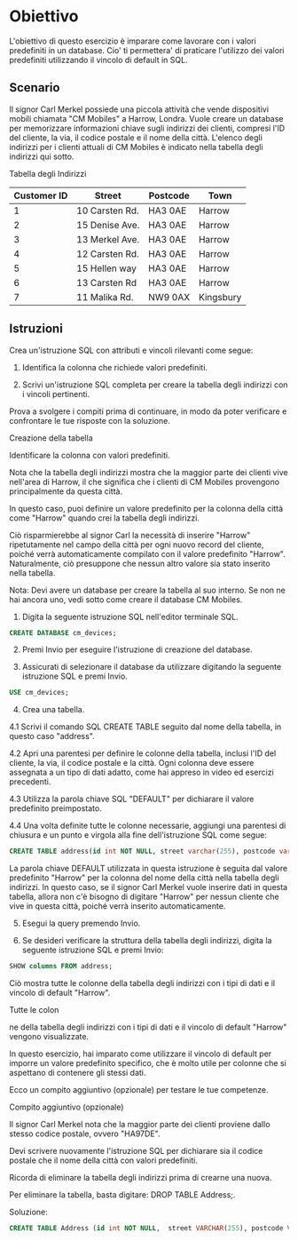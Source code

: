 # Obiettivo

L'obiettivo di questo esercizio è imparare come lavorare con i valori predefiniti in un database. Cio' ti permettera' di praticare l'utilizzo dei valori predefiniti utilizzando il vincolo di default in SQL.

## Scenario

Il signor Carl Merkel possiede una piccola attività che vende dispositivi mobili chiamata "CM Mobiles" a Harrow, Londra. Vuole creare un database per memorizzare informazioni chiave sugli indirizzi dei clienti, compresi l'ID del cliente, la via, il codice postale e il nome della città. L'elenco degli indirizzi per i clienti attuali di CM Mobiles è indicato nella tabella degli indirizzi qui sotto.

Tabella degli Indirizzi

| Customer ID | Street         | Postcode | Town      |
|-------------|----------------|----------|-----------|
| 1           | 10 Carsten Rd. | HA3 0AE  | Harrow    |
| 2           | 15 Denise Ave. | HA3 0AE  | Harrow    |
| 3           | 13 Merkel Ave. | HA3 0AE  | Harrow    |
| 4           | 12 Carsten Rd. | HA3 0AE  | Harrow    |
| 5           | 15 Hellen way  | HA3 0AE  | Harrow    |
| 6           | 13 Carsten Rd  | HA3 0AE  | Harrow    |
| 7           | 11 Malika Rd.  | NW9 0AX  | Kingsbury |



## Istruzioni

Crea un'istruzione SQL con attributi e vincoli rilevanti come segue:

1. Identifica la colonna che richiede valori predefiniti.

2. Scrivi un'istruzione SQL completa per creare la tabella degli indirizzi con i vincoli pertinenti.

Prova a svolgere i compiti prima di continuare, in modo da poter verificare e confrontare le tue risposte con la soluzione.

Creazione della tabella

Identificare la colonna con valori predefiniti.

Nota che la tabella degli indirizzi mostra che la maggior parte dei clienti vive nell'area di Harrow, il che significa che i clienti di CM Mobiles provengono principalmente da questa città.

In questo caso, puoi definire un valore predefinito per la colonna della città come "Harrow" quando crei la tabella degli indirizzi.

Ciò risparmierebbe al signor Carl la necessità di inserire "Harrow" ripetutamente nel campo della città per ogni nuovo record del cliente, poiché verrà automaticamente compilato con il valore predefinito "Harrow". Naturalmente, ciò presuppone che nessun altro valore sia stato inserito nella tabella.

Nota: Devi avere un database per creare la tabella al suo interno. Se non ne hai ancora uno, vedi sotto come creare il database CM Mobiles.

1. Digita la seguente istruzione SQL nell'editor terminale SQL.

```sql
CREATE DATABASE cm_devices;
```

2. Premi Invio per eseguire l'istruzione di creazione del database.

3. Assicurati di selezionare il database da utilizzare digitando la seguente istruzione SQL e premi Invio.

```sql
USE cm_devices;
```

4. Crea una tabella.

4.1 Scrivi il comando SQL CREATE TABLE seguito dal nome della tabella, in questo caso "address".

4.2 Apri una parentesi per definire le colonne della tabella, inclusi l'ID del cliente, la via, il codice postale e la città. Ogni colonna deve essere assegnata a un tipo di dati adatto, come hai appreso in video ed esercizi precedenti.

4.3 Utilizza la parola chiave SQL "DEFAULT" per dichiarare il valore predefinito preimpostato.

4.4 Una volta definite tutte le colonne necessarie, aggiungi una parentesi di chiusura e un punto e virgola alla fine dell'istruzione SQL come segue:

```sql
CREATE TABLE address(id int NOT NULL, street varchar(255), postcode varchar(10), town varchar(30) DEFAULT "Harrow");
```

La parola chiave DEFAULT utilizzata in questa istruzione è seguita dal valore predefinito "Harrow" per la colonna del nome della città nella tabella degli indirizzi. In questo caso, se il signor Carl Merkel vuole inserire dati in questa tabella, allora non c'è bisogno di digitare "Harrow" per nessun cliente che vive in questa città, poiché verrà inserito automaticamente.

5. Esegui la query premendo Invio.

6. Se desideri verificare la struttura della tabella degli indirizzi, digita la seguente istruzione SQL e premi Invio:

```sql
SHOW columns FROM address;
```

Ciò mostra tutte le colonne della tabella degli indirizzi con i tipi di dati e il vincolo di default "Harrow".

Tutte le colon

ne della tabella degli indirizzi con i tipi di dati e il vincolo di default "Harrow" vengono visualizzate.

In questo esercizio, hai imparato come utilizzare il vincolo di default per imporre un valore predefinito specifico, che è molto utile per colonne che si aspettano di contenere gli stessi dati.

Ecco un compito aggiuntivo (opzionale) per testare le tue competenze.

Compito aggiuntivo (opzionale)

Il signor Carl Merkel nota che la maggior parte dei clienti proviene dallo stesso codice postale, ovvero "HA97DE".

Devi scrivere nuovamente l'istruzione SQL per dichiarare sia il codice postale che il nome della città con valori predefiniti.

Ricorda di eliminare la tabella degli indirizzi prima di crearne una nuova.

Per eliminare la tabella, basta digitare: DROP TABLE Address;.

Soluzione:

```sql
CREATE TABLE Address (id int NOT NULL,  street VARCHAR(255), postcode VARCHAR(10) DEFAULT "HA97DE", town VARCHAR(30) DEFAULT "Harrow");
```
